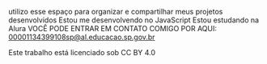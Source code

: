 utilizo esse espaço para organizar e compartilhar meus projetos desenvolvidos Estou me desenvolvendo no JavaScript Estou estudando na Alura VOCÊ PODE ENTRAR EM CONTATO COMIGO POR AQUI: 00001134399108sp@al.educacao.sp.gov.br

Este trabalho está licenciado sob CC BY 4.0

